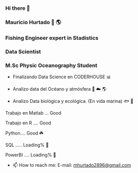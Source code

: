 ### Hi there 👋

### Mauricio Hurtado :ocean: :earth_americas:

### Fishing Engineer expert in Stadistics
### Data Scientist
### M.Sc Physic Oceanography Student

- Finalizando Data Science en CODERHOUSE  :bar_chart:

- Analizo data del Océano y atmósfera :ocean: :cloud: :earth_americas:

- Analizo Data biológica y ecológica. (En vida marina)  :fish: :shark:


Trabajo en Matlab ... Good

Trabajo en R .... Good

Python.... Good :shamrock:

SQL ..... Loading% :seedling:

PowerBI .... Loading% :seedling:
 


- 📫 How to reach me:
E-mail: mhurtado2896@gmail.com 
